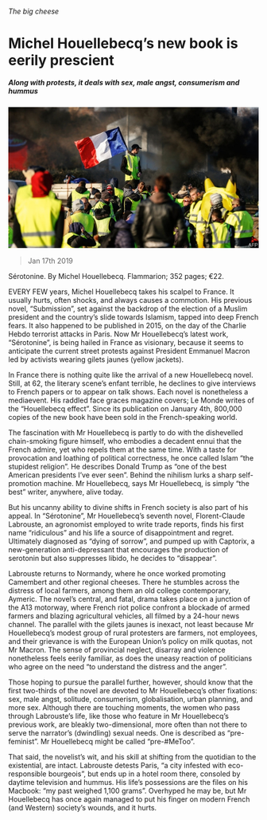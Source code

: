 ###### The big cheese

# Michel Houellebecq’s new book is eerily prescient 

##### Along with protests, it deals with sex, male angst, consumerism and hummus 

![image](images/20190119_bkp503.jpg) 

> Jan 17th 2019 

Sérotonine. By Michel Houellebecq. Flammarion; 352 pages; €22. 

EVERY FEW years, Michel Houellebecq takes his scalpel to France. It usually hurts, often shocks, and always causes a commotion. His previous novel, “Submission”, set against the backdrop of the election of a Muslim president and the country’s slide towards Islamism, tapped into deep French fears. It also happened to be published in 2015, on the day of the Charlie Hebdo terrorist attacks in Paris. Now Mr Houellebecq’s latest work, “Sérotonine”, is being hailed in France as visionary, because it seems to anticipate the current street protests against President Emmanuel Macron led by activists wearing gilets jaunes (yellow jackets). 

In France there is nothing quite like the arrival of a new Houellebecq novel. Still, at 62, the literary scene’s enfant terrible, he declines to give interviews to French papers or to appear on talk shows. Each novel is nonetheless a mediaevent. His raddled face graces magazine covers; Le Monde writes of the “Houellebecq effect”. Since its publication on January 4th, 800,000 copies of the new book have been sold in the French-speaking world. 

The fascination with Mr Houellebecq is partly to do with the dishevelled chain-smoking figure himself, who embodies a decadent ennui that the French admire, yet who repels them at the same time. With a taste for provocation and loathing of political correctness, he once called Islam “the stupidest religion”. He describes Donald Trump as “one of the best American presidents I’ve ever seen”. Behind the nihilism lurks a sharp self-promotion machine. Mr Houellebecq, says Mr Houellebecq, is simply “the best” writer, anywhere, alive today. 

But his uncanny ability to divine shifts in French society is also part of his appeal. In “Sérotonine”, Mr Houellebecq’s seventh novel, Florent-Claude Labrouste, an agronomist employed to write trade reports, finds his first name “ridiculous” and his life a source of disappointment and regret. Ultimately diagnosed as “dying of sorrow”, and pumped up with Captorix, a new-generation anti-depressant that encourages the production of serotonin but also suppresses libido, he decides to “disappear”. 

Labrouste returns to Normandy, where he once worked promoting Camembert and other regional cheeses. There he stumbles across the distress of local farmers, among them an old college contemporary, Aymeric. The novel’s central, and fatal, drama takes place on a junction of the A13 motorway, where French riot police confront a blockade of armed farmers and blazing agricultural vehicles, all filmed by a 24-hour news channel. The parallel with the gilets jaunes is inexact, not least because Mr Houellebecq’s modest group of rural protesters are farmers, not employees, and their grievance is with the European Union’s policy on milk quotas, not Mr Macron. The sense of provincial neglect, disarray and violence nonetheless feels eerily familiar, as does the uneasy reaction of politicians who agree on the need “to understand the distress and the anger”. 

Those hoping to pursue the parallel further, however, should know that the first two-thirds of the novel are devoted to Mr Houellebecq’s other fixations: sex, male angst, solitude, consumerism, globalisation, urban planning, and more sex. Although there are touching moments, the women who pass through Labrouste’s life, like those who feature in Mr Houellebecq’s previous work, are bleakly two-dimensional, more often than not there to serve the narrator’s (dwindling) sexual needs. One is described as “pre-feminist”. Mr Houellebecq might be called “pre-#MeToo”. 

That said, the novelist’s wit, and his skill at shifting from the quotidian to the existential, are intact. Labrouste detests Paris, “a city infested with eco-responsible bourgeois”, but ends up in a hotel room there, consoled by daytime television and hummus. His life’s possessions are the files on his Macbook: “my past weighed 1,100 grams”. Overhyped he may be, but Mr Houellebecq has once again managed to put his finger on modern French (and Western) society’s wounds, and it hurts. 

